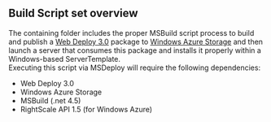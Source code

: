## Build Script set overview
The containing folder includes the proper MSBuild script process to build and publish a [Web Deploy 3.0](http://www.iis.net/downloads/microsoft/web-deploy) package to [Windows Azure Storage](http://www.windowsazure.com/en-us/manage/services/storage/) and then launch a server that consumes this package and installs it properly within a Windows-based ServerTemplate.  
Executing this script via MSDeploy will require the following dependencies:

 * Web Deploy 3.0
 * Windows Azure Storage
 * MSBuild (.net 4.5)
 * RightScale API 1.5 (for Windows Azure)
 
